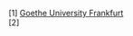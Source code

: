 [1] <a href="http://fias.uni-frankfurt.de/neuro/compneuro/upload/lectures/">Goethe University Frankfurt</a><br>
[2]
